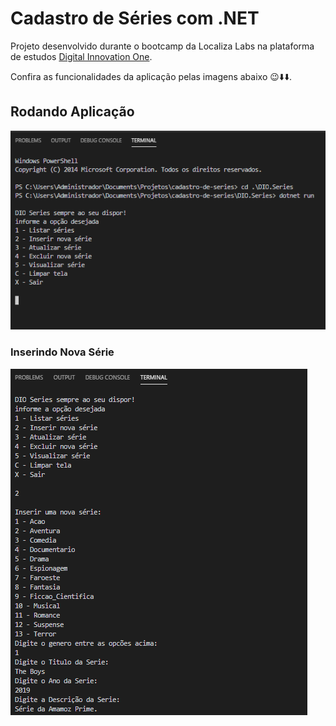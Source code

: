 # Cadastro de Séries com .NET
Projeto desenvolvido durante o bootcamp da Localiza Labs na plataforma de estudos [Digital Innovation One](https://digitalinnovation.one/sign-in).

Confira as funcionalidades da aplicação pelas imagens abaixo 😉⬇️⬇️.

## Rodando Aplicação
![Executando](https://github.com/viniciusmartins1/cadastro-de-series/blob/main/Executando.PNG)

### Inserindo Nova Série
![Inserindo Nova Série](https://github.com/viniciusmartins1/cadastro-de-series/blob/main/Executando%202.PNG)
